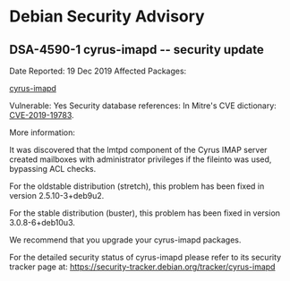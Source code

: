 
Debian Security Advisory
========================


DSA-4590-1 cyrus-imapd -- security update
-----------------------------------------



Date Reported:
19 Dec 2019
Affected Packages:

[cyrus-imapd](https://packages.debian.org/src:cyrus-imapd)

Vulnerable:
Yes
Security database references:
In Mitre's CVE dictionary: [CVE-2019-19783](https://security-tracker.debian.org/tracker/CVE-2019-19783).  

More information:

It was discovered that the lmtpd component of the Cyrus IMAP server
created mailboxes with administrator privileges if the fileinto was
used, bypassing ACL checks.


For the oldstable distribution (stretch), this problem has been fixed
in version 2.5.10-3+deb9u2.


For the stable distribution (buster), this problem has been fixed in
version 3.0.8-6+deb10u3.


We recommend that you upgrade your cyrus-imapd packages.


For the detailed security status of cyrus-imapd please refer to
its security tracker page at:
<https://security-tracker.debian.org/tracker/cyrus-imapd>





